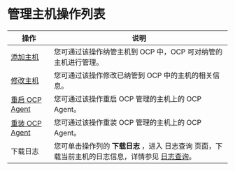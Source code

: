 管理主机操作列表
=============================

|                             操作                              |                                                 说明                                                  |
|-------------------------------------------------------------|-----------------------------------------------------------------------------------------------------|
| [添加主机](2.add-a-host-1.md)         | 您可通过该操作纳管主机到 OCP 中，OCP 可对纳管的主机进行管理。                                                                 |
| [修改主机](3.modify-host.md)         | 您可通过该操作修改已纳管到 OCP 中的主机的相关信息。                                                                        |
| [重启 OCP Agent](4.restart-the-ocp-agent.md) | 您可通过该操作重启 OCP 管理的主机上的 OCP Agent。                                                                    |
| [重装 OCP Agent](5.reinstall-ocp-agent.md) | 您可通过该操作重装 OCP 管理的主机上的 OCP Agent。                                                                    |
| 下载日志                                                        | 您可单击操作列的 **下载日志** ，进入 日志查询 页面，下载当前主机的日志信息，详情参见 [日志查询](../10.system-management-features/14.log-query.md)。 |
